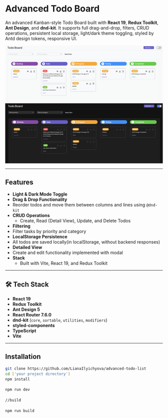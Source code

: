 # Advanced Todo Board

An advanced Kanban-style Todo Board built with **React 19**, **Redux Toolkit**, **Ant Design**, and **dnd-kit**. It supports full drag-and-drop, filters, CRUD operations, persistent local storage, light/dark theme toggling, styled by Antd design tokens, responsive UI.

![Light Mode Screenshot](./screenshots/light-mode.png)
![Dark Mode Screenshot](./screenshots/dark-mode.png)

---

## Features

- **Light & Dark Mode Toggle**
- **Drag & Drop Functionality**
- Reorder todos and move them between columns and lines using `@dnd-kit`
- **CRUD Operations**
  - Create, Read (Detail View), Update, and Delete Todos
- **Filtering**
- Filter tasks by priority and category
- **LocalStorage Persistence**
- All todos are saved locally(in localStorage, without backend responses)
- **Detailed View**
- Create and edit functionality implemented with modal
- **Stack**
  - Built with Vite, React 19, and Redux Toolkit

---

## 🛠️ Tech Stack

- **React 19**
- **Redux Toolkit**
- **Ant Design 5**
- **React Router 7.6.0**
- **dnd-kit** (`core`, `sortable`, `utilities`, `modifiers`)
- **styled-components**
- **TypeScript**
- **Vite**

---

## Installation

```bash
git clone https://github.com/LianaIlyichyova/advanced-todo-list
cd ['your project directory']
npm install

npm run dev

//build

npm run build

```
